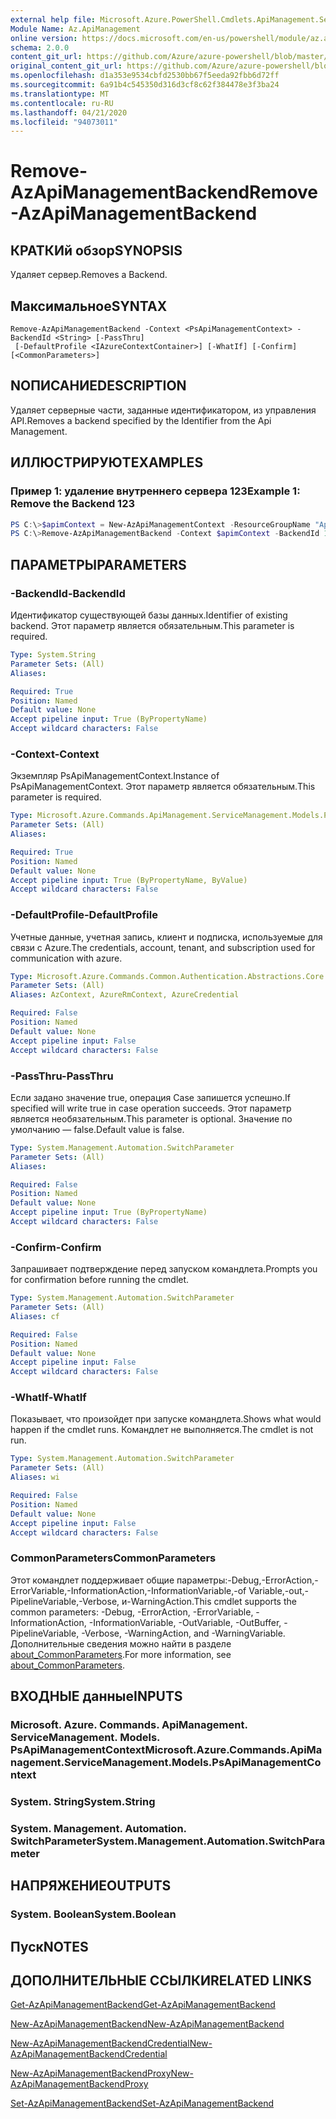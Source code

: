 ```yaml
---
external help file: Microsoft.Azure.PowerShell.Cmdlets.ApiManagement.ServiceManagement.dll-Help.xml
Module Name: Az.ApiManagement
online version: https://docs.microsoft.com/en-us/powershell/module/az.apimanagement/remove-azapimanagementbackend
schema: 2.0.0
content_git_url: https://github.com/Azure/azure-powershell/blob/master/src/ApiManagement/ApiManagement/help/Remove-AzApiManagementBackend.md
original_content_git_url: https://github.com/Azure/azure-powershell/blob/master/src/ApiManagement/ApiManagement/help/Remove-AzApiManagementBackend.md
ms.openlocfilehash: d1a353e9534cbfd2530bb67f5eeda92fbb6d72ff
ms.sourcegitcommit: 6a91b4c545350d316d3cf8c62f384478e3f3ba24
ms.translationtype: MT
ms.contentlocale: ru-RU
ms.lasthandoff: 04/21/2020
ms.locfileid: "94073011"
---
```

# <span data-ttu-id="50955-101">Remove-AzApiManagementBackend</span><span class="sxs-lookup"><span data-stu-id="50955-101">Remove-AzApiManagementBackend</span></span>

## <span data-ttu-id="50955-102">КРАТКИй обзор</span><span class="sxs-lookup"><span data-stu-id="50955-102">SYNOPSIS</span></span>
<span data-ttu-id="50955-103">Удаляет сервер.</span><span class="sxs-lookup"><span data-stu-id="50955-103">Removes a Backend.</span></span>

## <span data-ttu-id="50955-104">Максимальное</span><span class="sxs-lookup"><span data-stu-id="50955-104">SYNTAX</span></span>

```
Remove-AzApiManagementBackend -Context <PsApiManagementContext> -BackendId <String> [-PassThru]
 [-DefaultProfile <IAzureContextContainer>] [-WhatIf] [-Confirm] [<CommonParameters>]
```

## <span data-ttu-id="50955-105">NОПИСАНИЕ</span><span class="sxs-lookup"><span data-stu-id="50955-105">DESCRIPTION</span></span>
<span data-ttu-id="50955-106">Удаляет серверные части, заданные идентификатором, из управления API.</span><span class="sxs-lookup"><span data-stu-id="50955-106">Removes a backend specified by the Identifier from the Api Management.</span></span>

## <span data-ttu-id="50955-107">ИЛЛЮСТРИРУЮТ</span><span class="sxs-lookup"><span data-stu-id="50955-107">EXAMPLES</span></span>

### <span data-ttu-id="50955-108">Пример 1: удаление внутреннего сервера 123</span><span class="sxs-lookup"><span data-stu-id="50955-108">Example 1: Remove the Backend 123</span></span>
```powershell
PS C:\>$apimContext = New-AzApiManagementContext -ResourceGroupName "Api-Default-WestUS" -ServiceName "contoso"
PS C:\>Remove-AzApiManagementBackend -Context $apimContext -BackendId 123 -PassThru
```

## <span data-ttu-id="50955-109">ПАРАМЕТРЫ</span><span class="sxs-lookup"><span data-stu-id="50955-109">PARAMETERS</span></span>

### <span data-ttu-id="50955-110">-BackendId</span><span class="sxs-lookup"><span data-stu-id="50955-110">-BackendId</span></span>
<span data-ttu-id="50955-111">Идентификатор существующей базы данных.</span><span class="sxs-lookup"><span data-stu-id="50955-111">Identifier of existing backend.</span></span>
<span data-ttu-id="50955-112">Этот параметр является обязательным.</span><span class="sxs-lookup"><span data-stu-id="50955-112">This parameter is required.</span></span>

```yaml
Type: System.String
Parameter Sets: (All)
Aliases:

Required: True
Position: Named
Default value: None
Accept pipeline input: True (ByPropertyName)
Accept wildcard characters: False
```

### <span data-ttu-id="50955-113">-Context</span><span class="sxs-lookup"><span data-stu-id="50955-113">-Context</span></span>
<span data-ttu-id="50955-114">Экземпляр PsApiManagementContext.</span><span class="sxs-lookup"><span data-stu-id="50955-114">Instance of PsApiManagementContext.</span></span>
<span data-ttu-id="50955-115">Этот параметр является обязательным.</span><span class="sxs-lookup"><span data-stu-id="50955-115">This parameter is required.</span></span>

```yaml
Type: Microsoft.Azure.Commands.ApiManagement.ServiceManagement.Models.PsApiManagementContext
Parameter Sets: (All)
Aliases:

Required: True
Position: Named
Default value: None
Accept pipeline input: True (ByPropertyName, ByValue)
Accept wildcard characters: False
```

### <span data-ttu-id="50955-116">-DefaultProfile</span><span class="sxs-lookup"><span data-stu-id="50955-116">-DefaultProfile</span></span>
<span data-ttu-id="50955-117">Учетные данные, учетная запись, клиент и подписка, используемые для связи с Azure.</span><span class="sxs-lookup"><span data-stu-id="50955-117">The credentials, account, tenant, and subscription used for communication with azure.</span></span>

```yaml
Type: Microsoft.Azure.Commands.Common.Authentication.Abstractions.Core.IAzureContextContainer
Parameter Sets: (All)
Aliases: AzContext, AzureRmContext, AzureCredential

Required: False
Position: Named
Default value: None
Accept pipeline input: False
Accept wildcard characters: False
```

### <span data-ttu-id="50955-118">-PassThru</span><span class="sxs-lookup"><span data-stu-id="50955-118">-PassThru</span></span>
<span data-ttu-id="50955-119">Если задано значение true, операция Case запишется успешно.</span><span class="sxs-lookup"><span data-stu-id="50955-119">If specified will write true in case operation succeeds.</span></span>
<span data-ttu-id="50955-120">Этот параметр является необязательным.</span><span class="sxs-lookup"><span data-stu-id="50955-120">This parameter is optional.</span></span>
<span data-ttu-id="50955-121">Значение по умолчанию — false.</span><span class="sxs-lookup"><span data-stu-id="50955-121">Default value is false.</span></span>

```yaml
Type: System.Management.Automation.SwitchParameter
Parameter Sets: (All)
Aliases:

Required: False
Position: Named
Default value: None
Accept pipeline input: True (ByPropertyName)
Accept wildcard characters: False
```

### <span data-ttu-id="50955-122">-Confirm</span><span class="sxs-lookup"><span data-stu-id="50955-122">-Confirm</span></span>
<span data-ttu-id="50955-123">Запрашивает подтверждение перед запуском командлета.</span><span class="sxs-lookup"><span data-stu-id="50955-123">Prompts you for confirmation before running the cmdlet.</span></span>

```yaml
Type: System.Management.Automation.SwitchParameter
Parameter Sets: (All)
Aliases: cf

Required: False
Position: Named
Default value: None
Accept pipeline input: False
Accept wildcard characters: False
```

### <span data-ttu-id="50955-124">-WhatIf</span><span class="sxs-lookup"><span data-stu-id="50955-124">-WhatIf</span></span>
<span data-ttu-id="50955-125">Показывает, что произойдет при запуске командлета.</span><span class="sxs-lookup"><span data-stu-id="50955-125">Shows what would happen if the cmdlet runs.</span></span> <span data-ttu-id="50955-126">Командлет не выполняется.</span><span class="sxs-lookup"><span data-stu-id="50955-126">The cmdlet is not run.</span></span>

```yaml
Type: System.Management.Automation.SwitchParameter
Parameter Sets: (All)
Aliases: wi

Required: False
Position: Named
Default value: None
Accept pipeline input: False
Accept wildcard characters: False
```

### <span data-ttu-id="50955-127">CommonParameters</span><span class="sxs-lookup"><span data-stu-id="50955-127">CommonParameters</span></span>
<span data-ttu-id="50955-128">Этот командлет поддерживает общие параметры:-Debug,-ErrorAction,-ErrorVariable,-InformationAction,-InformationVariable,-of Variable,-out,-PipelineVariable,-Verbose, и-WarningAction.</span><span class="sxs-lookup"><span data-stu-id="50955-128">This cmdlet supports the common parameters: -Debug, -ErrorAction, -ErrorVariable, -InformationAction, -InformationVariable, -OutVariable, -OutBuffer, -PipelineVariable, -Verbose, -WarningAction, and -WarningVariable.</span></span> <span data-ttu-id="50955-129">Дополнительные сведения можно найти в разделе [about_CommonParameters](http://go.microsoft.com/fwlink/?LinkID=113216).</span><span class="sxs-lookup"><span data-stu-id="50955-129">For more information, see [about_CommonParameters](http://go.microsoft.com/fwlink/?LinkID=113216).</span></span>

## <span data-ttu-id="50955-130">ВХОДНЫЕ данные</span><span class="sxs-lookup"><span data-stu-id="50955-130">INPUTS</span></span>

### <span data-ttu-id="50955-131">Microsoft. Azure. Commands. ApiManagement. ServiceManagement. Models. PsApiManagementContext</span><span class="sxs-lookup"><span data-stu-id="50955-131">Microsoft.Azure.Commands.ApiManagement.ServiceManagement.Models.PsApiManagementContext</span></span>

### <span data-ttu-id="50955-132">System. String</span><span class="sxs-lookup"><span data-stu-id="50955-132">System.String</span></span>

### <span data-ttu-id="50955-133">System. Management. Automation. SwitchParameter</span><span class="sxs-lookup"><span data-stu-id="50955-133">System.Management.Automation.SwitchParameter</span></span>

## <span data-ttu-id="50955-134">НАПРЯЖЕНИЕ</span><span class="sxs-lookup"><span data-stu-id="50955-134">OUTPUTS</span></span>

### <span data-ttu-id="50955-135">System. Boolean</span><span class="sxs-lookup"><span data-stu-id="50955-135">System.Boolean</span></span>

## <span data-ttu-id="50955-136">Пуск</span><span class="sxs-lookup"><span data-stu-id="50955-136">NOTES</span></span>

## <span data-ttu-id="50955-137">ДОПОЛНИТЕЛЬНЫЕ ССЫЛКИ</span><span class="sxs-lookup"><span data-stu-id="50955-137">RELATED LINKS</span></span>

[<span data-ttu-id="50955-138">Get-AzApiManagementBackend</span><span class="sxs-lookup"><span data-stu-id="50955-138">Get-AzApiManagementBackend</span></span>](./Get-AzApiManagementBackend)

[<span data-ttu-id="50955-139">New-AzApiManagementBackend</span><span class="sxs-lookup"><span data-stu-id="50955-139">New-AzApiManagementBackend</span></span>](./New-AzApiManagementBackend.md)

[<span data-ttu-id="50955-140">New-AzApiManagementBackendCredential</span><span class="sxs-lookup"><span data-stu-id="50955-140">New-AzApiManagementBackendCredential</span></span>](./New-AzApiManagementBackendCredential.md)

[<span data-ttu-id="50955-141">New-AzApiManagementBackendProxy</span><span class="sxs-lookup"><span data-stu-id="50955-141">New-AzApiManagementBackendProxy</span></span>](./New-AzApiManagementBackendProxy.md)

[<span data-ttu-id="50955-142">Set-AzApiManagementBackend</span><span class="sxs-lookup"><span data-stu-id="50955-142">Set-AzApiManagementBackend</span></span>](./Set-AzApiManagementBackend.md)
